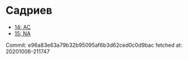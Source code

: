 # Садриев
- [14: AC](14.md)
- [15: NA](15.md)

Commit: e96a83e63a79b32b95095af6b3d62ced0c0d9bac
 fetched at: 20201006-211747
